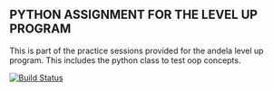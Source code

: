 ## PYTHON ASSIGNMENT FOR THE LEVEL UP PROGRAM

This is part of the practice sessions provided for the andela level up program.
This includes the python class to test oop concepts.


[![Build Status](https://travis-ci.org/bozicschucky/Levelup.svg?branch=ch-oop-tests-159620614)](https://travis-ci.org/bozicschucky/Levelup)